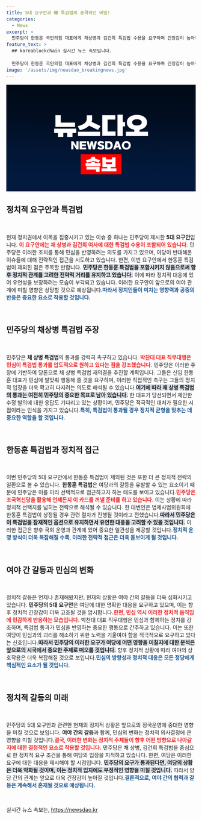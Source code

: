 ```yaml
---
title: 5대 요구안과 韓 특검법의 충격적인 비밀!
categories:
  - News
excerpt: >
  민주당이 한동훈 국민의힘 대표에게 채상병과 김건희 특검법 수용을 요구하며 긴장감이 높아진 국회. 전략적 거리두기 속, 향후 여야 관계의 변화가 주목된다!
feature_text: >
  ## koreablockchain 실시간 뉴스 속보입니다.

  민주당이 한동훈 국민의힘 대표에게 채상병과 김건희 특검법 수용을 요구하며 긴장감이 높아진 국회. 전략적 거리두기 속, 향후 여야 관계의 변화가 주목된다!
image: '/assets/img/newsdao_breakingnews.jpg'
---
```


<p><img src="/assets/img/newsdao_breakingnews.jpg" alt="koreablockchain 속보" /></p>

<h2 data-ke-size="size26">정치적 요구안과 특검법</h2>

<p data-ke-size="size16">&nbsp;</p>

<p>현재 정치권에서 이목을 집중시키고 있는 이슈 중 하나는 민주당이 제시한 <b>5대 요구안</b>입니다. <b><span style="color: #ee2323;">이 요구안에는 채 상병과 김건희 여사에 대한 특검법 수용이 포함되어 있습니다.</span></b> 민주당은 이러한 조치를 통해 민심을 반영하려는 의도를 가지고 있으며, 여당이 반대해온 이슈들에 대해 전략적인 접근을 시도하고 있습니다. 한편, 이번 요구안에서 한동훈 특검법이 제외된 점은 주목할 만합니다. <b><span style="background-color: #21538527;">민주당은 한동훈 특검법을 포함시키지 않음으로써 향후 정치적 관계를 고려한 전략적 거리를 유지하고 있습니다.</span></b> 이에 따라 정치적 대응에 있어 유연성을 보장하려는 모습이 부각되고 있습니다. 이러한 요구안이 앞으로의 여야 관계에 미칠 영향은 상당할 것으로 예상됩니다.<b><span style="color: #1a5490;">따라서 정치인들이 미치는 영향력과 공중의 반응은 중요한 요소로 작용할 것입니다.</span></b></p>

<p data-ke-size="size16">&nbsp;</p>

<h2 data-ke-size="size26">민주당의 채상병 특검법 주장</h2>

<p data-ke-size="size16">&nbsp;</p>

<p>민주당은 <b>채 상병 특검법</b>의 통과를 강력히 촉구하고 있습니다. <b><span style="color: #ee2323;">박찬대 대표 직무대행은 민심이 특검법 통과를 압도적으로 원하고 있다는 점을 강조했습니다.</span></b> 민주당은 이러한 주장에 기반하여 당론으로 채 상병 특검법 재의결을 추진할 계획입니다. 그들은 신임 한동훈 대표가 민심에 발맞춰 행동해 줄 것을 요구하며, 이러한 직접적인 촉구는 그들의 정치적 입장을 더욱 확고히 다지려는 의도로 해석될 수 있습니다.<b><span style="background-color: #21538527;">여기에 따라 채 상병 특검법의 통과는 여전히 민주당의 중요한 목표로 남아 있습니다.</span></b> 한 대표가 당선되면서 제안한 수정 발의에 대한 응답도 기다리고 있는 상황이며, 민주당은 적극적인 대처가 필요한 시점이라는 인식을 가지고 있습니다.<b><span style="color: #1a5490;">특히, 특검법이 통과될 경우 정치적 균형을 맞추는 데 중요한 역할을 할 것입니다.</span></b></p>

<p data-ke-size="size16">&nbsp;</p>

<h2 data-ke-size="size26">한동훈 특검법과 정치적 접근</h2>

<p data-ke-size="size16">&nbsp;</p>

<p>이번 민주당의 5대 요구안에서 한동훈 특검법이 제외된 것은 또한 더 큰 정치적 전략의 일환으로 볼 수 있습니다. <b>한동훈 특검법</b>은 여당과의 갈등을 유발할 수 있는 요소이기 때문에 민주당은 이를 미리 선택적으로 접근하고자 하는 태도를 보이고 있습니다.<b><span style="color: #ee2323;">민주당은 조국혁신당을 활용해 언제든지 이 카드를 꺼낼 준비를 하고 있습니다.</span></b> 이는 상황에 따라 정치적 선택지를 넓히는 전략으로 해석될 수 있습니다. 한 대변인은 법제사법위원회에 한동훈 특검법이 상정될 경우 관련 절차가 진행될 것이라고 전했습니다.<b><span style="background-color: #21538527;">따라서 민주당은 이 특검법을 잠재적인 옵션으로 유지하면서 유연한 대응을 고려할 수 있을 것입니다.</span></b> 이러한 접근은 향후 국회 운영과 관계에 있어 중요한 일관성을 제공할 것입니다.<b><span style="color: #1a5490;">정치적 운영 방식이 더욱 복잡해질 수록, 이러한 전략적 접근은 더욱 돋보이게 될 것입니다.</span></b></p>

<p data-ke-size="size16">&nbsp;</p>

<h2 data-ke-size="size26">여야 간 갈등과 민심의 변화</h2>

<p data-ke-size="size16">&nbsp;</p>

<p>정치적 갈등은 언제나 존재해왔지만, 현재의 상황은 여야 간의 갈등을 더욱 심화시키고 있습니다. <b>민주당의 5대 요구안</b>은 여당에 대한 명확한 대응을 요구하고 있으며, 이는 향후 정치적 긴장감이 더욱 고조될 것을 암시합니다.<b><span style="color: #ee2323;">한편, 민심 역시 이러한 정치적 움직임에 민감하게 반응하는 모습입니다.</span></b> 박찬대 대표 직무대행은 민심과 함께하는 정치를 강조하며, 특검법 통과가 민심을 반영하는 중요한 행동으로 간주하고 있습니다. 이는 또한 여당이 민심과의 괴리를 해소하기 위한 노력을 기울여야 함을 적극적으로 요구하고 있다는 신호입니다.<b><span style="background-color: #21538527;">따라서 민주당의 이러한 요구가 여당에 어떤 영향을 미칠지에 대한 분석은 앞으로의 시국에서 중요한 주제로 떠오를 것입니다.</span></b> 향후 정치적 상황에 따라 여야의 상호작용은 더욱 복잡해질 것으로 보입니다.<b><span style="color: #1a5490;">민심의 방향성과 정치적 대응은 모든 정당에게 핵심적인 요소가 될 것입니다.</span></b></p>

<p data-ke-size="size16">&nbsp;</p>

<h2 data-ke-size="size26">정치적 갈등의 미래</h2>

<p data-ke-size="size16">&nbsp;</p>

<p>민주당의 5대 요구안과 관련한 현재의 정치적 상황은 앞으로의 정국운영에 중대한 영향을 미칠 것으로 보입니다. <b>여야 간의 갈등</b>과 함께, 민심의 변화는 정치적 의사결정에 큰 영향을 미칠 것입니다.<b><span style="color: #ee2323;">결국, 이러한 변화는 정치적 주체들이 향후 어떤 방향으로 나아갈지에 대한 결정적인 요소로 작용할 것입니다.</span></b> 민주당은 채 상병, 김건희 특검법을 중심으로 한 정치적 요구 조건을 통해 여당의 입장을 지적하고 있습니다. 한편, 여당은 이러한 요구에 대한 대응을 제시해야 할 시점입니다. <b><span style="background-color: #21538527;">민주당의 요구가 통과된다면, 여당의 상황은 더욱 악화될 것이며, 이는 정치적 입지에도 부정적인 영향을 미칠 것입니다.</span></b> 따라서 양당 간의 관계는 앞으로 더욱 긴장감이 높아질 것입니다.<b><span style="color: #1a5490;">결론적으로, 여야 간의 협력과 갈등은 계속해서 혼재될 것으로 예상됩니다.</span></b></p>

<p data-ke-size="size16">&nbsp;</p>
실시간 뉴스 속보는, <a href="https://newsdao.kr" rel="dofollow">https://newsdao.kr</a>


